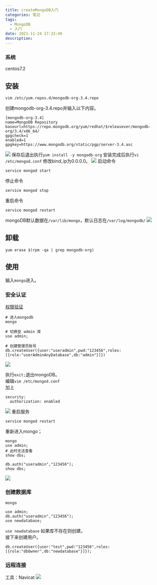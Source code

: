 ```yaml
---
title: createMongoDB入门
categories: 笔记
tags:
  - MongoDB
  - 入门
date: 2021-11-24 17:33:49
description:
---
```


### 系统
centos7.2

## 安装

```
vim /etc/yum.repos.d/mongodb-org-3.4.repo
```
创建mongodb-org-3.4.repo并输入以下内容。
```
[mongodb-org-3.4]
name=MongoDB Repository
baseurl=https://repo.mongodb.org/yum/redhat/$releasever/mongodb-org/3.4/x86_64/
gpgcheck=1
enabled=1
gpgkey=https://www.mongodb.org/static/pgp/server-3.4.asc
```
![](createMongoDB/2.png)
保存后退出执行`yum install -y mongodb-org`
安装完成后执行`vi /etc/mongod.conf`
修改bind_ip为0.0.0.0。
![](createMongoDB/3.png)
启动命令
```
service mongod start
```
停止命令
```
service mongod stop
```
重启命令
```
service mongod restart
```
mongoDB默认数据在`/var/lib/mongo`，默认日志在`/var/log/mongodb/`
![](createMongoDB/4.png)


## 卸载
```
yum erase $(rpm -qa | grep mongodb-org)
```
## 使用
输入`mongo`进入。

### 安全认证
[权限验证](https://blog.csdn.net/skh2015java/article/details/83545712)
```
# 进入mongodb
mongo

# 切换至 admin 库
use admin;

# 创建管理员账号
db.createUser({user:"useradmin",pwd:"123456",roles:[{role:"userAdminAnyDatabase",db:"admin"}]})
```
![](createMongoDB/6.png)

执行`exit;`退出mongoDB。  
编辑`vim /etc/mongod.conf`   
加上
```
security:
  authorization: enabled
```
![](createMongoDB/7.png)
重启服务
```
service mongod restart
```
重新进入mongo；
```
mongo
use admin;
# 此时无法查看
show dbs;

db.auth("useradmin","123456");
show dbs;

```
![](createMongoDB/8.png)

### 创建数据库
```
mongo

use admin;
db.auth("useradmin","123456");
use newdatabase; 
```
`use newdatabase` 如果库不存在则创建。  
接下来创建用户。
```
db.createUser({user:"test",pwd:"123456",roles:[{role:"dbOwner",db:"newdatabase"}]});
```

### 远程连接
工具：Navicat
![](createMongoDB/9.png)